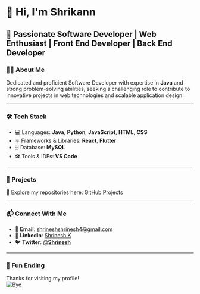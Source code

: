 # 👋 Hi, I'm Shrikann  

## 🚀 Passionate Software Developer | Web Enthusiast | Front End Developer | Back End Developer  

### 👨‍💻 About Me  
Dedicated and proficient Software Developer with expertise in **Java** and strong problem-solving abilities, seeking a challenging role to contribute to innovative projects in web technologies and scalable application design.  

---

### 🛠️ Tech Stack  
- 💻 Languages: **Java**, **Python**, **JavaScript**, **HTML**, **CSS**  
- ⚛️ Frameworks & Libraries: **React**, **Flutter**  
- 🗄️ Database: **MySQL**  
- 🛠️ Tools & IDEs: **VS Code**  

---

### 📂 Projects  
🔹 Explore my repositories here: [GitHub Projects](https://github.com/Shrikann?tab=repositories)  

---

### 📬 Connect With Me  
- 📧 **Email**: [shrineshshrinesh4@gmail.com](mailto:shrineshshrinesh4@gmail.com)  
- 💼 **LinkedIn**: [Shrinesh K](https://www.linkedin.com/in/shrinesh-k-33669b258)  
- 🐦 **Twitter**: [@__Shrinesh__](https://x.com/__Shrinesh__?t=cuLDlmLQkgeFpeQKhrz2iQ&s=08)  

---

### 🎉 Fun Ending  
Thanks for visiting my profile!  
![Bye](https://media.giphy.com/media/26xBukhX6s2GfLidK/giphy.gif)
